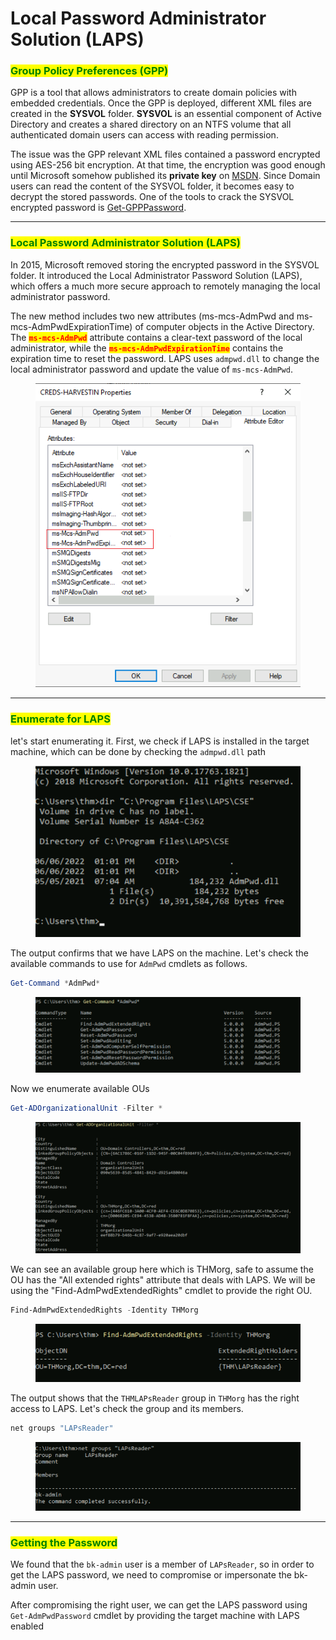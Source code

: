 # Local Password Administrator Solution (LAPS)

### <mark style="color:green;">Group Policy Preferences (GPP)</mark>

GPP is a tool that allows administrators to create domain policies with embedded credentials. Once the GPP is deployed, different XML files are created in the **SYSVOL** folder. **SYSVOL** is an essential component of Active Directory and creates a shared directory on an NTFS volume that all authenticated domain users can access with reading permission.

The issue was the GPP relevant XML files contained a password encrypted using AES-256 bit encryption. At that time, the encryption was good enough until Microsoft somehow published its **private key** on [MSDN](https://docs.microsoft.com/en-us/openspecs/windows_protocols/ms-gppref/2c15cbf0-f086-4c74-8b70-1f2fa45dd4be?redirectedfrom=MSDN). Since Domain users can read the content of the SYSVOL folder, it becomes easy to decrypt the stored passwords. One of the tools to crack the SYSVOL encrypted password is [Get-GPPPassword](https://github.com/PowerShellMafia/PowerSploit/blob/master/Exfiltration/Get-GPPPassword.ps1).

***

### <mark style="color:green;">Local Password Administrator Solution (LAPS)</mark>

In 2015, Microsoft removed storing the encrypted password in the SYSVOL folder. It introduced the Local Administrator Password Solution (LAPS), which offers a much more secure approach to remotely managing the local administrator password.

The new method includes two new attributes (ms-mcs-AdmPwd and ms-mcs-AdmPwdExpirationTime) of computer objects in the Active Directory. The <mark style="color:red;">**`ms-mcs-AdmPwd`**</mark> attribute contains a clear-text password of the local administrator, while the <mark style="color:red;">**`ms-mcs-AdmPwdExpirationTime`**</mark> contains the expiration time to reset the password. LAPS uses `admpwd.dll` to change the local administrator password and update the value of `ms-mcs-AdmPwd`.

<figure><img src="../../../.gitbook/assets/image (682).png" alt=""><figcaption></figcaption></figure>

***

### <mark style="color:green;">Enumerate for LAPS</mark>

let's start enumerating it. First, we check if LAPS is installed in the target machine, which can be done by checking the `admpwd.dll` path

<figure><img src="../../../.gitbook/assets/image (683).png" alt=""><figcaption></figcaption></figure>

The output confirms that we have LAPS on the machine. Let's check the available commands to use for `AdmPwd` cmdlets as follows.

```powershell
Get-Command *AdmPwd*
```

<figure><img src="../../../.gitbook/assets/image (684).png" alt=""><figcaption></figcaption></figure>

Now we enumerate available OUs

```powershell
Get-ADOrganizationalUnit -Filter *
```

<figure><img src="../../../.gitbook/assets/image (685).png" alt=""><figcaption></figcaption></figure>

We can see an available group here which is THMorg, safe to assume the OU has the "All extended rights" attribute that deals with LAPS. We will be using the "Find-AdmPwdExtendedRights" cmdlet to provide the right OU.

```powershell
Find-AdmPwdExtendedRights -Identity THMorg
```

<figure><img src="../../../.gitbook/assets/image (686).png" alt=""><figcaption></figcaption></figure>

The output shows that the `THMLAPsReader` group in `THMorg` has the right access to LAPS. Let's check the group and its members.

```powershell
net groups "LAPsReader"
```

<figure><img src="../../../.gitbook/assets/image (687).png" alt=""><figcaption></figcaption></figure>

***

### <mark style="color:green;">Getting the Password</mark>

We found that the `bk-admin` user is a member of `LAPsReader`, so in order to get the LAPS password, we need to compromise or impersonate the bk-admin user.

After compromising the right user, we can get the LAPS password using `Get-AdmPwdPassword` cmdlet by providing the target machine with LAPS enabled

